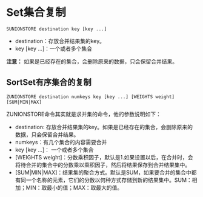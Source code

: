 # Set集合复制

```shell
SUNIONSTORE destination key [key ...]
```

* destination：存放合并结果集的key。
* key [key …]：一个或者多个集合

**注意：**
如果是已经存在的集合，会删除原来的数据，只会保留合并结果。

## SortSet有序集合的复制

```shell
ZUNIONSTORE destination numkeys key [key ...] [WEIGHTS weight] [SUM|MIN|MAX]
```

ZUNIONSTORE命令其实就是求并集的命令，他的参数说明如下：

- destination: 存放合并结果集的key。如果是已经存在的集合，会删除原来的数据，只会保留合并结果。
- numkeys：有几个集合的内容需要合并
- key [key …]： 一个或者多个集合
- [WEIGHTS weight]：分数乘积因子，默认是1.如果设置以后，在合并时，会将待合并的集合中的分数乘以乘积因子，然后将结果保存到合并结果集中。
- [SUM|MIN|MAX]：结果集的聚合方式。默认是SUM，如果要合并的集合中都有同一个名称的元素，它们的分数以何种方式存储到新的结果集中。SUM：相加；MIN：取最小的值；MAX：取最大的值。
